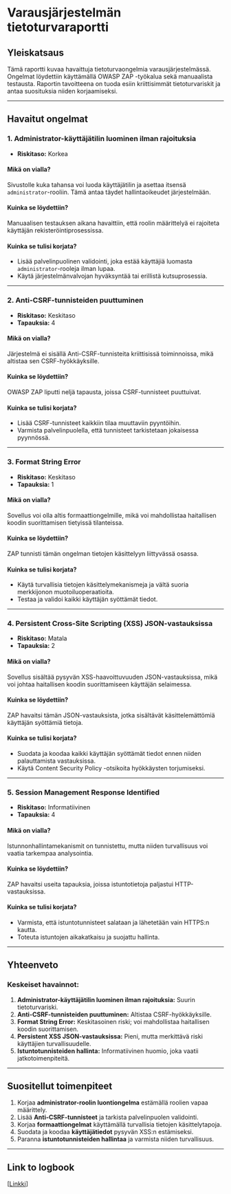 # Varausjärjestelmän tietoturvaraportti

## Yleiskatsaus
Tämä raportti kuvaa havaittuja tietoturvaongelmia varausjärjestelmässä. Ongelmat löydettiin käyttämällä OWASP ZAP -työkalua sekä manuaalista testausta. Raportin tavoitteena on tuoda esiin kriittisimmät tietoturvariskit ja antaa suosituksia niiden korjaamiseksi.  

---

## Havaitut ongelmat

### 1. **Administrator-käyttäjätilin luominen ilman rajoituksia**
   - **Riskitaso:** Korkea  

   #### Mikä on vialla?  
   Sivustolle kuka tahansa voi luoda käyttäjätilin ja asettaa itsensä `administrator`-rooliin. Tämä antaa täydet hallintaoikeudet järjestelmään.

   #### Kuinka se löydettiin?  
   Manuaalisen testauksen aikana havaittiin, että roolin määrittelyä ei rajoiteta käyttäjän rekisteröintiprosessissa.

   #### Kuinka se tulisi korjata?  
   - Lisää palvelinpuolinen validointi, joka estää käyttäjiä luomasta `administrator`-rooleja ilman lupaa.
   - Käytä järjestelmänvalvojan hyväksyntää tai erillistä kutsuprosessia.

---

### 2. **Anti-CSRF-tunnisteiden puuttuminen**
   - **Riskitaso:** Keskitaso  
   - **Tapauksia:** 4  

   #### Mikä on vialla?  
   Järjestelmä ei sisällä Anti-CSRF-tunnisteita kriittisissä toiminnoissa, mikä altistaa sen CSRF-hyökkäyksille.  

   #### Kuinka se löydettiin?  
   OWASP ZAP liputti neljä tapausta, joissa CSRF-tunnisteet puuttuivat.

   #### Kuinka se tulisi korjata?  
   - Lisää CSRF-tunnisteet kaikkiin tilaa muuttaviin pyyntöihin.
   - Varmista palvelinpuolella, että tunnisteet tarkistetaan jokaisessa pyynnössä.

---

### 3. **Format String Error**
   - **Riskitaso:** Keskitaso  
   - **Tapauksia:** 1  

   #### Mikä on vialla?  
   Sovellus voi olla altis formaattiongelmille, mikä voi mahdollistaa haitallisen koodin suorittamisen tietyissä tilanteissa.

   #### Kuinka se löydettiin?  
   ZAP tunnisti tämän ongelman tietojen käsittelyyn liittyvässä osassa.

   #### Kuinka se tulisi korjata?  
   - Käytä turvallisia tietojen käsittelymekanismeja ja vältä suoria merkkijonon muotoiluoperaatioita.
   - Testaa ja validoi kaikki käyttäjän syöttämät tiedot.

---

### 4. **Persistent Cross-Site Scripting (XSS) JSON-vastauksissa**
   - **Riskitaso:** Matala  
   - **Tapauksia:** 2  

   #### Mikä on vialla?  
   Sovellus sisältää pysyvän XSS-haavoittuvuuden JSON-vastauksissa, mikä voi johtaa haitallisen koodin suorittamiseen käyttäjän selaimessa.  

   #### Kuinka se löydettiin?  
   ZAP havaitsi tämän JSON-vastauksista, jotka sisältävät käsittelemättömiä käyttäjän syöttämiä tietoja.

   #### Kuinka se tulisi korjata?  
   - Suodata ja koodaa kaikki käyttäjän syöttämät tiedot ennen niiden palauttamista vastauksissa.
   - Käytä Content Security Policy -otsikoita hyökkäysten torjumiseksi.

---

### 5. **Session Management Response Identified**
   - **Riskitaso:** Informatiivinen  
   - **Tapauksia:** 4  

   #### Mikä on vialla?  
   Istunnonhallintamekanismit on tunnistettu, mutta niiden turvallisuus voi vaatia tarkempaa analysointia.

   #### Kuinka se löydettiin?  
   ZAP havaitsi useita tapauksia, joissa istuntotietoja paljastui HTTP-vastauksissa.

   #### Kuinka se tulisi korjata?  
   - Varmista, että istuntotunnisteet salataan ja lähetetään vain HTTPS:n kautta.
   - Toteuta istuntojen aikakatkaisu ja suojattu hallinta.

---

## Yhteenveto

### Keskeiset havainnot:
1. **Administrator-käyttäjätilin luominen ilman rajoituksia:** Suurin tietoturvariski.
2. **Anti-CSRF-tunnisteiden puuttuminen:** Altistaa CSRF-hyökkäyksille.
3. **Format String Error:** Keskitasoinen riski; voi mahdollistaa haitallisen koodin suorittamisen.
4. **Persistent XSS JSON-vastauksissa:** Pieni, mutta merkittävä riski käyttäjien turvallisuudelle.
5. **Istuntotunnisteiden hallinta:** Informatiivinen huomio, joka vaatii jatkotoimenpiteitä.

---

## Suositellut toimenpiteet
1. Korjaa **administrator-roolin luontiongelma** estämällä roolien vapaa määrittely.
2. Lisää **Anti-CSRF-tunnisteet** ja tarkista palvelinpuolen validointi.
3. Korjaa **formaattiongelmat** käyttämällä turvallisia tietojen käsittelytapoja.
4. Suodata ja koodaa **käyttäjätiedot** pysyvän XSS:n estämiseksi.
5. Paranna **istuntotunnisteiden hallintaa** ja varmista niiden turvallisuus.

---

## Link to logbook
[[Linkki](https://github.com/jerejjj/probable-invention/blob/fe0cdd0d06daf74af03d1d11ed9c5297c0c2ae15/README.md)]  
